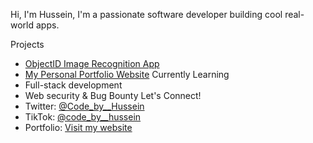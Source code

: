 Hi, I'm Hussein,
I'm a passionate software developer building cool real-world apps.

Projects
- [ObjectID Image Recognition App](https://github.com/Hussein-dev256/ROI-Based-Image-ID-Android-App)
- [My Personal Portfolio Website](https://github.com/Hussein-dev256/portfolio-website)
Currently Learning
- Full-stack development
- Web security & Bug Bounty
Let's Connect!
- Twitter: [@Code_by__Hussein](https://twitter.com/codeBy_Hussein)
- TikTok: [@code_by__hussein](https://tiktok.com/@code_by__hussein)
- Portfolio: [Visit my website](https://Code.By-Hussein.github.io/portfolio)
